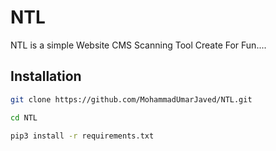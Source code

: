 # NTL
NTL is a simple Website CMS Scanning Tool Create For Fun....
## Installation 

```bash
git clone https://github.com/MohammadUmarJaved/NTL.git
```
```bash
cd NTL
```
```bash
pip3 install -r requirements.txt
```
